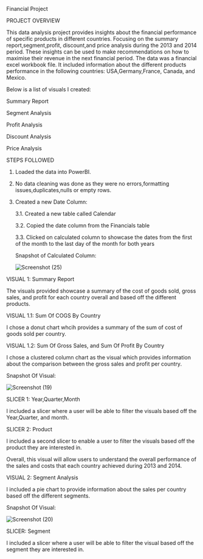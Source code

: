 Financial Project

PROJECT OVERVIEW

This data analysis project provides insights about the financial performance of specific products in different countries. Focusing on the summary report,segment,profit,
discount,and price analysis during the 2013 and 2014 period. These insights can be used to make recommendations on how to maximise their revenue in the next financial period.
The data was a financial excel workbook file. It included information about the different products performance in the following countries: USA,Germany,France, Canada, and Mexico.

Below is a list of visuals I created: 

Summary Report

Segment Analysis

Profit Analysis

Discount Analysis

Price Analysis

STEPS FOLLOWED

1. Loaded the data into PowerBI.
2. No data cleaning was done as they were no errors,formatting issues,duplicates,nulls or empty rows.
3. Created a new Date Column:


   3.1. Created a new table called Calendar
   
   3.2. Copied the date column from the Financials table
   
   3.3. Clicked on calculated column to showcase the dates from the first of the month to the last day of the month 
        for both years


    Snapshot of Calculated Column:


   ![Screenshot (25)](https://github.com/khelz424/Financial-Project/assets/141655852/5bf91776-ded5-435b-8390-b74b66e9f38b)


VISUAL 1: Summary Report

The visuals provided showcase a summary of the cost of goods sold, gross sales, and profit for each country overall and based off the different products.

VISUAL 1.1: Sum Of COGS By Country

I chose a donut chart whcih provides a summary of the sum of cost of goods sold per country.

VISUAL 1.2: Sum Of Gross Sales, and Sum Of Profit By Country

I chose a clustered column chart as the visual which provides information about the comparison between the gross sales and profit per country.


Snapshot Of Visual:


![Screenshot (19)](https://github.com/khelz424/Financial-Project/assets/141655852/a32c5771-f159-487f-b3a3-5caaa2707fd2)

SLICER 1: Year,Quarter,Month

I included a slicer where a user will be able to filter the visuals based off the Year,Quarter, and month.

SLICER 2: Product

I included a second slicer to enable a user to filter the visuals based off the product they are interested in.

Overall, this visual will allow users to understand the overall performance of the sales and costs that each country achieved during 2013 and 2014.


VISUAL 2: Segment Analysis

I included a pie chart to provide information about the sales per country based off the different segments.

Snapshot Of Visual:


![Screenshot (20)](https://github.com/khelz424/Financial-Project/assets/141655852/1419cd68-d038-4650-a1ef-a3c6c9f70344)


SLICER: Segment

I included a slicer where a user will be able to filter the visual based off the segment they are interested in.
   

